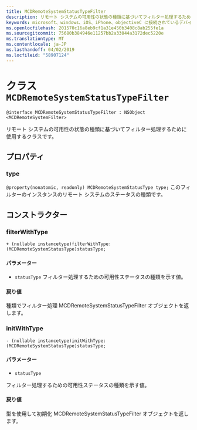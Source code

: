 ```yaml
---
title: MCDRemoteSystemStatusTypeFilter
description: リモート システムの可用性の状態の種類に基づいてフィルター処理するために使用するクラスです。
keywords: microsoft、windows、iOS、iPhone、objectiveC に接続されているデバイス、プロジェクトのローマ
ms.openlocfilehash: 201570c16a8eb9cf1a31e450b3408c8ab255fe1a
ms.sourcegitcommit: 75680b384946e11257bb2a33044a3172dec5220e
ms.translationtype: MT
ms.contentlocale: ja-JP
ms.lasthandoff: 04/02/2019
ms.locfileid: "58907124"
---
```

# <a name="class-mcdremotesystemstatustypefilter"></a>クラス `MCDRemoteSystemStatusTypeFilter`

```
@interface MCDRemoteSystemStatusTypeFilter : NSObject <MCDRemoteSystemFilter>
```

リモート システムの可用性の状態の種類に基づいてフィルター処理するために使用するクラスです。

## <a name="properties"></a>プロパティ

### <a name="type"></a>type
`@property(nonatomic, readonly) MCDRemoteSystemStatusType type;` このフィルターのインスタンスのリモート システムのステータスの種類です。

## <a name="constructors"></a>コンストラクター

### <a name="filterwithtype"></a>filterWithType
`+ (nullable instancetype)filterWithType:(MCDRemoteSystemStatusType)statusType;`

#### <a name="parameters"></a>パラメーター 
* `statusType` フィルター処理するための可用性ステータスの種類を示す値。

#### <a name="returns"></a>戻り値
種類でフィルター処理 MCDRemoteSystemStatusTypeFilter オブジェクトを返します。

### <a name="initwithtype"></a>initWithType
`- (nullable instancetype)initWithType:(MCDRemoteSystemStatusType)statusType;`

#### <a name="parameters"></a>パラメーター 
* `statusType` 

フィルター処理するための可用性ステータスの種類を示す値。

#### <a name="returns"></a>戻り値
型を使用して初期化 MCDRemoteSystemStatusTypeFilter オブジェクトを返します。